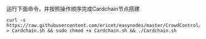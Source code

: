 运行下面命令，并按照操作顺序完成Cardchain节点搭建


~~~
curl -s https://raw.githubusercontent.com/ericet/easynodes/master/CrowdControl/Cardchain/install.sh > Cardchain.sh && sudo chmod +x Cardchain.sh && ./Cardchain.sh
~~~
